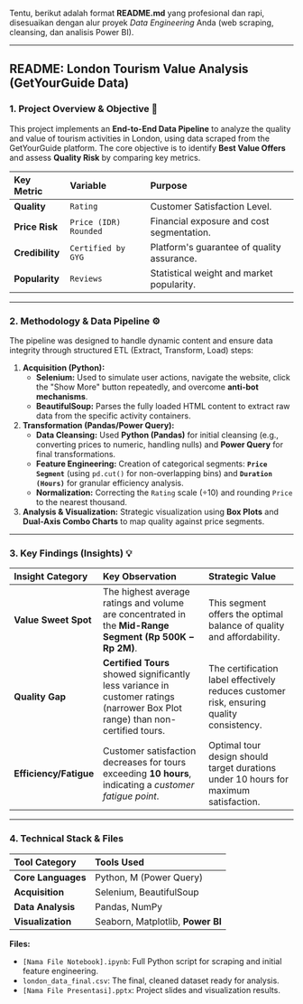 Tentu, berikut adalah format **README.md** yang profesional dan rapi, disesuaikan dengan alur proyek *Data Engineering* Anda (web scraping, cleansing, dan analisis Power BI).

---

## README: London Tourism Value Analysis (GetYourGuide Data)

### 1. Project Overview & Objective 🎯

This project implements an **End-to-End Data Pipeline** to analyze the quality and value of tourism activities in London, using data scraped from the GetYourGuide platform. The core objective is to identify **Best Value Offers** and assess **Quality Risk** by comparing key metrics.

| Key Metric | Variable | Purpose |
| :--- | :--- | :--- |
| **Quality** | `Rating` | Customer Satisfaction Level. |
| **Price Risk** | `Price (IDR) Rounded` | Financial exposure and cost segmentation. |
| **Credibility** | `Certified by GYG` | Platform's guarantee of quality assurance. |
| **Popularity** | `Reviews` | Statistical weight and market popularity. |

***

### 2. Methodology & Data Pipeline ⚙️

The pipeline was designed to handle dynamic content and ensure data integrity through structured ETL (Extract, Transform, Load) steps:

1.  **Acquisition (Python):**
    * **Selenium:** Used to simulate user actions, navigate the website, click the "Show More" button repeatedly, and overcome **anti-bot mechanisms**.
    * **BeautifulSoup:** Parses the fully loaded HTML content to extract raw data from the specific activity containers.
2.  **Transformation (Pandas/Power Query):**
    * **Data Cleansing:** Used **Python (Pandas)** for initial cleansing (e.g., converting prices to numeric, handling nulls) and **Power Query** for final transformations.
    * **Feature Engineering:** Creation of categorical segments: **`Price Segment`** (using `pd.cut()` for non-overlapping bins) and **`Duration (Hours)`** for granular efficiency analysis.
    * **Normalization:** Correcting the `Rating` scale ($\div 10$) and rounding `Price` to the nearest thousand.
3.  **Analysis & Visualization:** Strategic visualization using **Box Plots** and **Dual-Axis Combo Charts** to map quality against price segments.

***

### 3. Key Findings (Insights) 💡

| Insight Category | Key Observation | Strategic Value |
| :--- | :--- | :--- |
| **Value Sweet Spot** | The highest average ratings and volume are concentrated in the **Mid-Range Segment ($\text{Rp}\ 500\text{K} - \text{Rp}\ 2\text{M}$)**. | This segment offers the optimal balance of quality and affordability. |
| **Quality Gap** | **Certified Tours** showed significantly less variance in customer ratings (narrower Box Plot range) than non-certified tours. | The certification label effectively reduces customer risk, ensuring quality consistency. |
| **Efficiency/Fatigue** | Customer satisfaction decreases for tours exceeding **10 hours**, indicating a *customer fatigue point*. | Optimal tour design should target durations under 10 hours for maximum satisfaction. |

***

### 4. Technical Stack & Files

| Tool Category | Tools Used |
| :--- | :--- |
| **Core Languages** | Python, M (Power Query) |
| **Acquisition** | Selenium, BeautifulSoup |
| **Data Analysis** | Pandas, NumPy |
| **Visualization** | Seaborn, Matplotlib, **Power BI** |

**Files:**

* `[Nama File Notebook].ipynb`: Full Python script for scraping and initial feature engineering.
* `london_data_final.csv`: The final, cleaned dataset ready for analysis.
* `[Nama File Presentasi].pptx`: Project slides and visualization results. 
